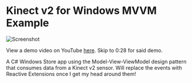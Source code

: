 # Kinect v2 for Windows MVVM Example

![Screenshot](https://pbs.twimg.com/media/B9WwHtmIUAID5cU.jpg:medium)

View a demo video on YouTube [here](https://www.youtube.com/watch?v=1aqxnynKuqQ). Skip to 0:28 for said demo.

A C# Windows Store app using the Model-View-ViewModel design pattern that consumes data from a Kinect v2 sensor. Will replace the events with Reactive Extensions once I get my head around them!
